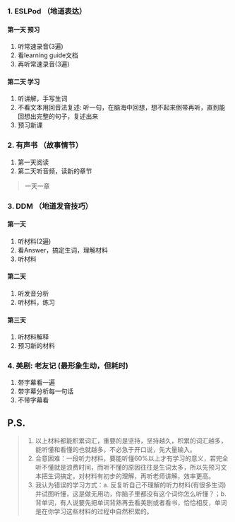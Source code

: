 ### 1. ESLPod （地道表达）
#### 第一天 预习
1. 听常速录音(3遍)
2. 看learning guide文档
3. 再听常速录音(3遍)
#### 第二天 学习
1. 听讲解，手写生词
2. 不看文本用回音法复述: 
   听一句，在脑海中回想，想不起来倒带再听，直到能回想出完整的句子，复述出来
3. 预习新课

### 2. 有声书 （故事情节）
1. 第一天阅读
2. 第二天听音频，读新的章节
> 一天一章

### 3. DDM （地道发音技巧）
#### 第一天
1. 听材料(2遍)
2. 看Answer，搞定生词，理解材料
3. 听材料
#### 第二天
1. 听发音分析
2. 听材料，练习
#### 第三天
1. 听材料解释
2. 预习新的材料

### 4. 美剧: 老友记 (最形象生动，但耗时)
1. 带字幕看一遍
2. 带字幕分析每一句话
3. 不带字幕看

## P.S.
> 1. 以上材料都能积累词汇，重要的是坚持，坚持越久，积累的词汇越多，能听懂和看懂的也就越多，不必急于开口说，先大量输入。
> 2. 合意困难：一段听力材料，要能听懂60%以上才有学习的意义，若完全听不懂就是浪费时间，而听不懂的原因往往是生词太多，所以先预习文本把生词搞定，对材料有初步的理解，再听老师讲解，效率更高。
> 3. 我认为错误的学习方式：a. 反复听自己不理解的听力材料(有很多生词)并试图听懂，这是做无用功，你脑子里都没有这个词你怎么听懂？；b. 背单词，有人说要先把单词背熟再去看美剧或者看书，恰恰相反，单词是在你学习这些材料的过程中自然积累的。

